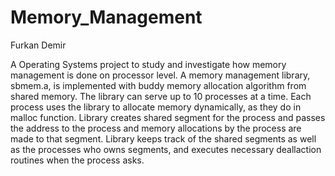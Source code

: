 # Memory_Management

Furkan Demir

A Operating Systems project to study and investigate how memory management is done on processor level.
A memory management library, sbmem.a, is implemented with buddy memory allocation algorithm from shared memory. The library can serve up to 10 processes at a time.
Each process uses the library to allocate memory dynamically, as they do in malloc function. Library creates shared segment for the process and passes the address to the process and memory allocations by the process are made to that segment. Library keeps track of the shared segments as well as the processes who owns segments, and executes necessary deallaction routines when the process asks.
